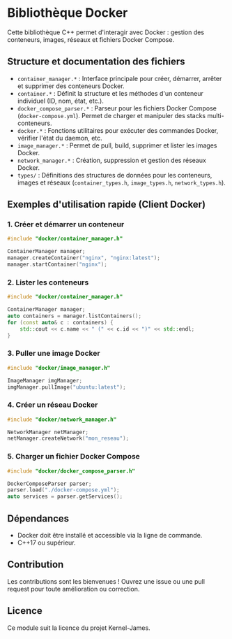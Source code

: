 
# Bibliothèque Docker

Cette bibliothèque C++ permet d'interagir avec Docker : gestion des conteneurs, images, réseaux et fichiers Docker Compose.

## Structure et documentation des fichiers

- `container_manager.*` : Interface principale pour créer, démarrer, arrêter et supprimer des conteneurs Docker.
- `container.*` : Définit la structure et les méthodes d'un conteneur individuel (ID, nom, état, etc.).
- `docker_compose_parser.*` : Parseur pour les fichiers Docker Compose (`docker-compose.yml`). Permet de charger et manipuler des stacks multi-conteneurs.
- `docker.*` : Fonctions utilitaires pour exécuter des commandes Docker, vérifier l'état du daemon, etc.
- `image_manager.*` : Permet de pull, build, supprimer et lister les images Docker.
- `network_manager.*` : Création, suppression et gestion des réseaux Docker.
- `types/` : Définitions des structures de données pour les conteneurs, images et réseaux (`container_types.h`, `image_types.h`, `network_types.h`).

## Exemples d'utilisation rapide (Client Docker)

### 1. Créer et démarrer un conteneur
```cpp
#include "docker/container_manager.h"

ContainerManager manager;
manager.createContainer("nginx", "nginx:latest");
manager.startContainer("nginx");
```

### 2. Lister les conteneurs
```cpp
#include "docker/container_manager.h"

ContainerManager manager;
auto containers = manager.listContainers();
for (const auto& c : containers) {
	std::cout << c.name << " (" << c.id << ")" << std::endl;
}
```

### 3. Puller une image Docker
```cpp
#include "docker/image_manager.h"

ImageManager imgManager;
imgManager.pullImage("ubuntu:latest");
```

### 4. Créer un réseau Docker
```cpp
#include "docker/network_manager.h"

NetworkManager netManager;
netManager.createNetwork("mon_reseau");
```

### 5. Charger un fichier Docker Compose
```cpp
#include "docker/docker_compose_parser.h"

DockerComposeParser parser;
parser.load("./docker-compose.yml");
auto services = parser.getServices();
```

## Dépendances

- Docker doit être installé et accessible via la ligne de commande.
- C++17 ou supérieur.

## Contribution

Les contributions sont les bienvenues ! Ouvrez une issue ou une pull request pour toute amélioration ou correction.

## Licence

Ce module suit la licence du projet Kernel-James.
